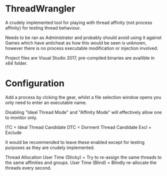 # ThreadWrangler

A crudely implemented tool for playing with thread affinity (not process affinity) for testing thread behaviour.

Needs to be ran as Administrator and probably should avoid using it against Games which have anticheat as how this would be seen is unknown, however there is no process executable modification or injection involved.

Project files are Visual Studio 2017, pre-compiled binaries are availible in x64 folder.


# Configuration

Add a process by clcking the gear, whilst a file selection window opens you only need to enter an executable name.


Disabling "Ideal Thread Mode" and "Affinity Mode" will effectively allow one to monitor only.

ITC = Ideal Thread Candidate
DTC = Dorment Thread Candidate
Excl = Exclude

It would be recommended to leave these enabled except for testing purposes as they are crudely implemented.

Thread Allocation
User Time (Sticky) = Try to re-assign the same threads to the same affinities and groups.
User Time (Blind) = Blindly re-allocate the threads every second.

